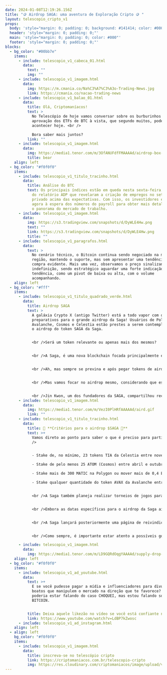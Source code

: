 ```yaml
---
date: 2024-01-08T12:19:26.156Z
title: "🪙 Airdrop SAGA: uma aventura de Exploração Cripto 🪙 "
layout: telescopio_cripto_v1
props:
  body: 'style="margin: 0; padding: 0; background: #141414; color: #000"'
  header: 'style="margin: 0; padding: 0;"'
  main: 'style="margin: 0; padding: 0; color: #000"'
  footer: 'style="margin: 0; padding: 0;"'
blocks:
  - bg_color: "#00bb7e"
    items:
      - include: telescopio_v1_cabeca_01.html
        data:
          text: ""
          img: ""
      - include: telescopio_v1_imagem.html
        data:
          img: https://m.cmania.co/Na%C3%A7%C3%A3o-Trading-News.jpg
          link: https://cmania.co/nacao-trading-news
      - include: telescopio_v1_balao_01.html
        data:
          title: Olá, Criptomaníacos!
          text: >
            No Telescópio de hoje vamos conversar sobre os burburinhos da
            aprovação dos ETFs de BTC à vista, que segundo muitos, poderia
            acontecer hoje. <br />

            Bora saber mais juntos?
          link: ""
      - include: telescopio_v1_imagem.html
        data:
          img: https://media1.tenor.com/m/3OfANUFdfFMAAAAd/airdrop-box-opening.gif
          title: bear
    align: left
  - bg_color: "#f0f0f0"
    items:
      - include: telescopio_v1_titulo_tracinho.html
        data:
          title: Análise do BTC
          text: Os principais índices estão em queda nesta sexta-feira, reagindo aos dados
            do relatório ADP que revelaram a criação de empregos no setor
            privado acima das expectativas. Com isso, os investidores estão
            agora à espera dos números do payroll para obter mais detalhes sobre
            o panorama do mercado de trabalho.
      - include: telescopio_v1_imagem.html
        data:
          img: https://s3.tradingview.com/snapshots/d/DyWLE4Hw.png
          text: ""
          link: https://s3.tradingview.com/snapshots/d/DyWLE4Hw.png
          title: ""
      - include: telescopio_v1_paragrafos.html
        data:
          text: >
            No cenário técnico, o Bitcoin continua sendo negociado na mesma
            região, mantendo o suporte, mas sem apresentar uma tendência de
            compra evidente. Mais uma vez, observamos o preço sinalizando
            indefinição, sendo estratégico aguardar uma forte indicação de
            tendência, como um pivot de baixa ou alta, com o volume
            acompanhando.
    align: left
  - bg_color: "#fff"
    items:
      - include: telescopio_v1_titulo_quadrado_verde.html
        data:
          title: Airdrop SAGA
          text: >
            A galáxia Crypto X (antigo Twitter) está a todo vapor com os
            preparativos para o grande airdrop da Saga! Usuários de Polygon,
            Avalanche, Cosmos e Celestia estão prestes a serem contemplados com
            o airdrop do token SAGA da Saga. 


            <br />Será um token relevante ou apenas mais dos mesmos?


            <br />A Saga, é uma nova blockchain focada principalmente em jogos, e está se preparando para lançar sua própria mainnet. Ainda é cedo para saber se ela tem alguma chance de concorrer com outras redes do setor, mas ao menos parece que não entregará aos usuários um contrato malicioso ou algo do tipo.


            <br />Ah, mas sempre se previna e após pegar tokens de airdrops, não se esqueça de remover quaisquer permissões dadas por contratos inteligentes da rede. Isso pode evitar dor de cabeça em caso do airdrop se tratar de um golpe.


            <br />Mas vamos focar no airdrop mesmo, considerando que está sendo feito de boa fé!  


            <br />Jin Kwon, um dos fundadores da SAGA, compartilhou recentemente detalhes sobre quem será elegível para o  airdrop público de seu token.
      - include: telescopio_v1_imagem.html
        data:
          img: https://media1.tenor.com/m/VezI0PlHRfAAAAAd/aird.gif
          link: ""
      - include: telescopio_v1_titulo_tracinho.html
        data:
          title: 🚀 **Critérios para o airdrop $SAGA 🚀**
          text: >+
            Vamos direto ao ponto para saber o que é preciso para participar:<br
            />


            - Stake de, no mínimo, 23 tokens TIA da Celestia entre novembro e dezembro de 2023;<br/>

            - Stake de pelo menos 25 ATOM (Cosmos) entre abril e outubro do ano passado;<br/>

            - Stake mais de 300 MATIC na Polygon ou mover mais de 0,4 ETH pela ponte zkEVM da Polygon entre abril e outubro de 2023;<br/>

            - Stake qualquer quantidade do token AVAX da Avalanche entre abril e outubro do ano passado.


            <br />A Saga também planeja realizar torneios de jogos para dar acesso ao airdrop a jogadores selecionados. Assim, os que tiverem melhor colocação levarão alguns tokenzinhos.


            <br />Embora as datas específicas para o airdrop da Saga ainda não tenham sido reveladas, tudo indica que ocorrerá no primeiro semestre deste ano. Em outubro, a Saga também compartilhou detalhes sobre o airdrop "Innovators" para aqueles que usam seus produtos.


            <br />A Saga lançará posteriormente uma página de reivindicações e compartilhará através de sua conta oficial no X (@Sagaxyz__) para que os usuários possam verificar a autenticidade.


            <br />Como sempre, é importante estar atento a possíveis golpes de airdrop e outras fraudes com tokens baseados na web, evitando qualquer solicitação suspeita de cliques em links de anúncios ou conexão de carteiras a sites.

      - include: telescopio_v1_imagem.html
        data:
          img: https://media1.tenor.com/m/LD9GQRdOqgYAAAAd/supply-drop-humvee.gif
    align: left
  - bg_color: "#f0f0f0"
    items:
      - include: telescopio_v1_ad_youtube.html
        data:
          text: >+
            E se você pudesse pagar a mídia e influenciadores para divulgarem
            boatos que manipulem o mercado na direção que te favorece? <br />Eu
            poderia estar falando do caso CHOQUEI, mas estou falando sobre o
            BITCOIN.


          title: Deixa aquele likezão no vídeo se você está confiante no BTC!
          link: https://www.youtube.com/watch?v=LdBP7kZwosc
      - include: telescopio_v1_ad_instagram.html
    align: left
  - align: left
    bg_color: "#f0f0f0"
    items:
      - include: telescopio_v1_imagem.html
        data:
          title: inscreva-se no telescópio cripto
          link: https://criptomaniacos.com.br/telescopio-cripto
          img: https://res.cloudinary.com/criptomaniacos/image/upload/v1662133224/telescopio/inscreva-se-telescopio.png
---
```

